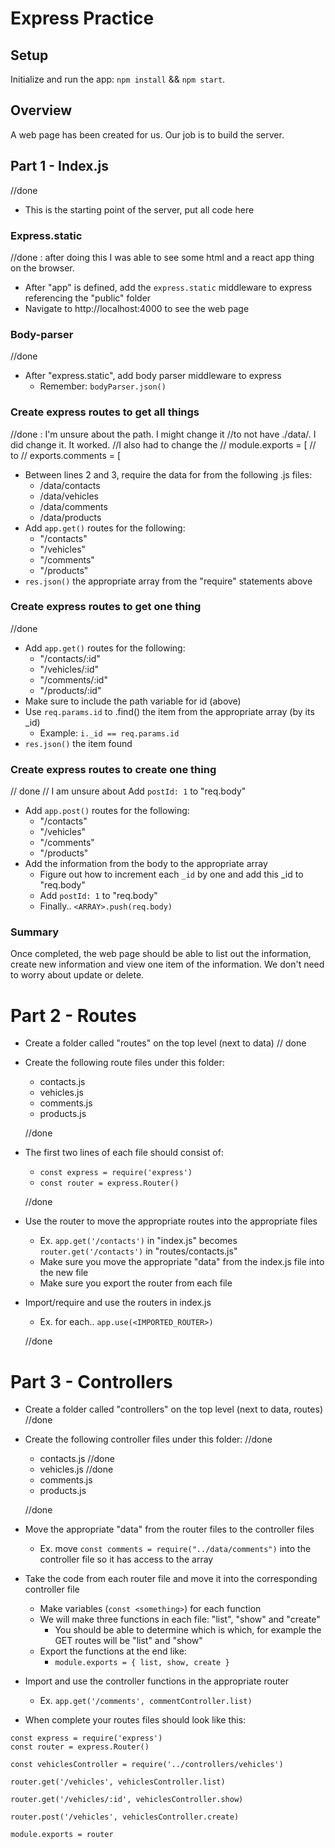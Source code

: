 # Express Practice

## Setup

Initialize and run the app: `npm install` && `npm start`.

## Overview

A web page has been created for us. Our job is to build the server.


## Part 1 - Index.js

//done

* This is the starting point of the server, put all code here

### Express.static

//done : after doing this I was able to see some html and a react app thing on the browser. 

* After "app" is defined, add the `express.static` middleware to express referencing the "public" folder
* Navigate to http://localhost:4000 to see the web page

### Body-parser

//done

* After "express.static", add body parser middleware to express
  * Remember: `bodyParser.json()`

### Create express routes to get all things

//done : I'm unsure about the path. I might change it 
//to not have ./data/. I did change it. It worked.
//I also had to change the // module.exports = [
// to
// exports.comments = [

* Between lines 2 and 3, require the data for from the following .js files:
  * /data/contacts
  * /data/vehicles
  * /data/comments
  * /data/products
* Add `app.get()` routes for the following:
  * "/contacts"
  * "/vehicles"
  * "/comments"
  * "/products"
* `res.json()` the appropriate array from the "require" statements above

### Create express routes to get one thing

//done

* Add `app.get()` routes for the following:
  * "/contacts/:id"
  * "/vehicles/:id"
  * "/comments/:id"
  * "/products/:id"
* Make sure to include the path variable for id (above)
* Use `req.params.id` to .find() the item from the appropriate array (by its _id)
  * Example: `i._id == req.params.id`
* `res.json()` the item found

### Create express routes to create one thing

// done
// I am unsure about Add `postId: 1` to "req.body"

* Add `app.post()` routes for the following:
  * "/contacts"
  * "/vehicles"
  * "/comments"
  * "/products"
* Add the information from the body to the appropriate array
  * Figure out how to increment each `_id` by one and add this _id to "req.body"
  * Add `postId: 1` to "req.body"
  * Finally.. `<ARRAY>.push(req.body)`

### Summary

Once completed, the web page should be able to list out the information, create new information and view one item of the information. We don't need to worry about update or delete.


# Part 2 - Routes

* Create a folder called "routes" on the top level (next to data) // done
* Create the following route files under this folder:
  * contacts.js
  * vehicles.js
  * comments.js
  * products.js

  //done

* The first two lines of each file should consist of:
  * `const express = require('express')`
  * `const router = express.Router()`

  //done
  
* Use the router to move the appropriate routes into the appropriate files
  * Ex. `app.get('/contacts')` in "index.js" becomes `router.get('/contacts')` in "routes/contacts.js"
  * Make sure you move the appropriate "data" from the index.js file into the new file
  * Make sure you export the router from each file
* Import/require and use the routers in index.js
  * Ex. for each.. `app.use(<IMPORTED_ROUTER>)`

  //done


# Part 3 - Controllers

* Create a folder called "controllers" on the top level (next to data, routes) //done
* Create the following controller files under this folder: //done
  * contacts.js //done
  * vehicles.js //done
  * comments.js
  * products.js

  //done

* Move the appropriate "data" from the router files to the controller files
  * Ex. move `const comments = require("../data/comments")` into the controller file so it has access to the array
* Take the code from each router file and move it into the corresponding controller file
  * Make variables (`const <something>`) for each function
  * We will make three functions in each file: "list", "show" and "create"
    * You should be able to determine which is which, for example the GET routes will be "list" and "show"
  * Export the functions at the end like:
    *  `module.exports = { list, show, create }`
* Import and use the controller functions in the appropriate router
  * Ex. `app.get('/comments', commentController.list)`
* When complete your routes files should look like this:

```
const express = require('express')
const router = express.Router()

const vehiclesController = require('../controllers/vehicles')

router.get('/vehicles', vehiclesController.list)

router.get('/vehicles/:id', vehiclesController.show)

router.post('/vehicles', vehiclesController.create)

module.exports = router
```


